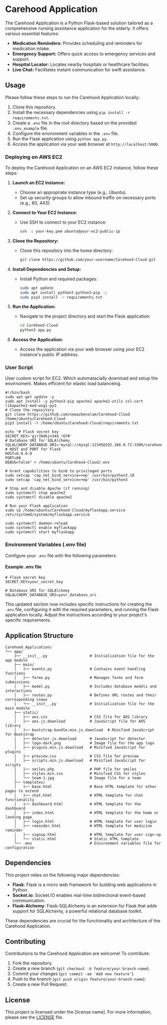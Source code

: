 # Carehood Application

The Carehood Application is a Python Flask-based solution tailored as a comprehensive nursing assistance application for the elderly. It offers various essential features:
- **Medication Reminders:** Provides scheduling and reminders for medication intake.
- **Emergency Support:** Offers quick access to emergency services and support.
- **Hospital Locator:** Locates nearby hospitals or healthcare facilities.
- **Live Chat:** Facilitates instant communication for swift assistance.

## Usage

Please follow these steps to run the Carehood Application locally:

1. Clone this repository.
2. Install the necessary dependencies using `pip install -r requirements.txt`.
3. Create a `.env` file in the root directory based on the provided `.env_example` file.
4. Configure the environment variables in the `.env` file.
5. Run the Flask application using `python app.py`.
6. Access the application via your web browser at `http://localhost:5000`.

### Deploying on AWS EC2

To deploy the Carehood Application on an AWS EC2 instance, follow these steps:

1. **Launch an EC2 Instance:**
    - Choose an appropriate instance type (e.g., Ubuntu).
    - Set up security groups to allow inbound traffic on necessary ports (e.g., 80, 443).

2. **Connect to Your EC2 Instance:**
    - Use SSH to connect to your EC2 instance:
      ```bash
      ssh -i your-key.pem ubuntu@your-ec2-public-ip
      ```

3. **Clone the Repository:**
    - Clone this repository into the home directory:
      ```bash
      git clone https://github.com/your-username/Carehood-Cloud.git
      ```

4. **Install Dependencies and Setup:**
    - Install Python and required packages:
      ```bash
      sudo apt update
      sudo apt install python3 python3-pip -y
      sudo pip3 install -r requirements.txt
      ```

5. **Run the Application:**
    - Navigate to the project directory and start the Flask application:
      ```bash
      cd Carehood-Cloud
      python3 app.py
      ```

6. **Access the Application:**
    - Access the application via your web browser using your EC2 instance's public IP address.


### User Script

User custom script for EC2. Which automatacially download and setup the envirnoment. Makes efficient for elastic load balanceing.

```
#!/bin/bash
sudo apt-get update -y
sudo apt install -y python3-pip apache2 apache2-utils ssl-cert libapache2-mod-wsgi-py3
# Clone the repository
git clone https://github.com/newazbenalam/Carehood-Cloud /home/ubuntu/Carehood-Cloud
pip3 install -r /home/ubuntu/Carehood-Cloud/requirements.txt

echo "# Flask secret key
SECRET_KEY='gjr39dkjn344_!67#'
# Database URI for SQLAlchemy
SQLALCHEMY_DATABASE_URI='mysql://mysql:12345@192.168.0.72:3306/carehood'
# HOST and PORT for Flask
HOST=0.0.0.0
PORT=80
DEBUG=false" > /home/ubuntu/Carehood-Cloud/.env

# Grant capabilities to bind to privileged ports
sudo setcap 'cap_net_bind_service=+ep' /usr/bin/python3.10
sudo setcap 'cap_net_bind_service=+ep' /usr/bin/python3

# Stop and disable Apache (if running)
sudo systemctl stop apache2
sudo systemctl disable apache2

# Run your Flask application
sudo cp /home/ubuntu/Carehood-Cloud/myflaskapp.service /etc/systemd/system/myflaskapp.service

sudo systemctl daemon-reload
sudo systemctl enable myflaskapp
sudo systemctl start myflaskapp
```


### Environment Variables (.env file)

Configure your `.env` file with the following parameters:

#### Example .env file
```
# Flask secret key
SECRET_KEY=your_secret_key

# Database URI for SQLAlchemy
SQLALCHEMY_DATABASE_URI=your_database_uri
```

This updated section now includes specific instructions for creating the `.env` file, configuring it with the required parameters, and running the Flask application locally. Adjust the instructions according to your project's specific requirements.

## Application Structure
```
Carehood_Application/
└── app/
    ├── __init__.py                   # Initialization file for the app module
    ├── main/
    │   ├── events.py                 # Contains event handling functions
    │   ├── forms.py                  # Manages forms and form submissions
    │   ├── model.py                  # Includes database models and interactions
    │   ├── routes.py                 # Defines URL routes and their corresponding views
    │   └── __init__.py               # Initialization file for the main module
    ├── static/
    │   ├── aos.css                   # CSS file for AOS library
    │   ├── aos.js.download           # JavaScript file for AOS library
    │   ├── bootstrap.bundle.min.js.download  # Minified JavaScript for Bootstrap
    │   ├── detector.js.download      # JavaScript for detector
    │   ├── logo-dark.png             # Image file for the app logo
    │   ├── plugins.min.js.download   # Minified JavaScript for plugins
    │   ├── preview.css               # CSS file for preview
    │   ├── scripts.min.js.download   # Minified JavaScript for scripts
    │   ├── smiles.php                # PHP file for smiles
    │   ├── styles.min.css            # Minified CSS for styles
    │   └── team-1.jpg                # Image file for a team
    ├── templates/
    │   ├── base.html                 # Base HTML template for other pages to extend
    │   ├── chat.html                 # HTML template for chat functionality
    │   ├── dashboard.html            # HTML template for the dashboard
    │   ├── index.html                # HTML template for the home or landing page
    │   ├── login.html                # HTML template for user login
    │   ├── reminder.html             # HTML template for medicine reminder
    │   ├── signup.html               # HTML template for user sign-up
    │   └── static.html               # Static HTML template
    └── .env                          # Environment variables file for configuration

```

## Dependencies

This project relies on the following major dependencies:

- **Flask**: Flask is a micro web framework for building web applications in Python.
- **Socket.io**: Socket.IO enables real-time bidirectional event-based communication.
- **Flask-Alchemy**: Flask-SQLAlchemy is an extension for Flask that adds support for SQLAlchemy, a powerful relational database toolkit.

These dependencies are crucial for the functionality and architecture of the Carehood Application.

## Contributing

Contributions to the Carehood Application are welcome! To contribute:
1. Fork the repository.
2. Create a new branch (`git checkout -b feature/your-branch-name`).
3. Commit your changes (`git commit -am 'Add new feature'`).
4. Push to the branch (`git push origin feature/your-branch-name`).
5. Create a new Pull Request.

## License

This project is licensed under the [license name]. For more information, please see the [LICENSE](link-to-license) file.
